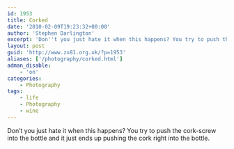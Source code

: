 ```yaml
---
id: 1953
title: Corked
date: '2010-02-09T19:23:32+00:00'
author: 'Stephen Darlington'
excerpt: 'Don''t you just hate it when this happens? You try to push the cork-screw into the bottle and it just ends up pushing the cork right into the bottle.'
layout: post
guid: 'http://www.zx81.org.uk/?p=1953'
aliases: ['/photography/corked.html']
adman_disable:
    - 'on'
categories:
    - Photography
tags:
    - life
    - Photography
    - wine
---
```


Don’t you just hate it when this happens? You try to push the cork-screw into the bottle and it just ends up pushing the cork right into the bottle.